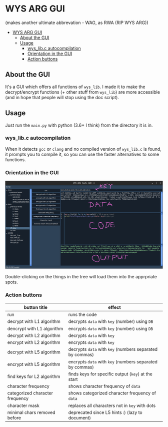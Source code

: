 # WYS ARG GUI

(makes another ultimate abbrevation - WAG, as RWA (RIP WYS ARG))

- [WYS ARG GUI](#wys-arg-gui)
	- [About the GUI](#about-the-gui)
	- [Usage](#usage)
		- [wys_lib.c autocompilation](#wys_libc-autocompilation)
		- [Orientation in the GUI](#orientation-in-the-gui)
		- [Action buttons](#action-buttons)

## About the GUI

It's a GUI which offers all functions of `wys_lib`. I made it to make the decrypt/encrypt functions (+ other stuff from `wys_lib`) are more accessible (and in hope that people will stop using the doc script).

## Usage

Just run the `main.py` with python (3.6+ I think) from the directory it is in.

### wys_lib.c autocompilation

When it detects `gcc` or `clang` and no compiled version of `wys_lib.c` is found, it prompts you to compile it, so you can use the faster alternatives to some functions.

### Orientation in the GUI

![guide image](/gui/doc_images/orientation.png "guide image")

Double-clicking on the things in the tree will load them into the apprpriate spots.

### Action buttons

button title | effect
--- | ---
run | runs the code
decrypt with L1 algorithm | decrypts `data` with `key` (number) using `DB`
dencrypt with L1 algorithm | encrypts `data` with `key` (number) using `DB`
decrypt with L2 algorithm | decrypts `data` with `key`
encrypt with L2 algorithm | encrypts `data` with `key`
decrypt with L5 algorithm | decrypts `data` with `key` (numbers separated by commas)
encrypt with L5 algorithm | encrypts `data` with `key` (numbers separated by commas)
find keys for L2 algorithm | finds keys for specific output (`key`) at the start
character frequency | shows character frequency of `data`
categorized character frequency | shows categorized character frequency of `data`
character mask | replaces all characters not in `key` with dots
minimal chars removed before | deprecated since L5 hints :) (lazy to document)
